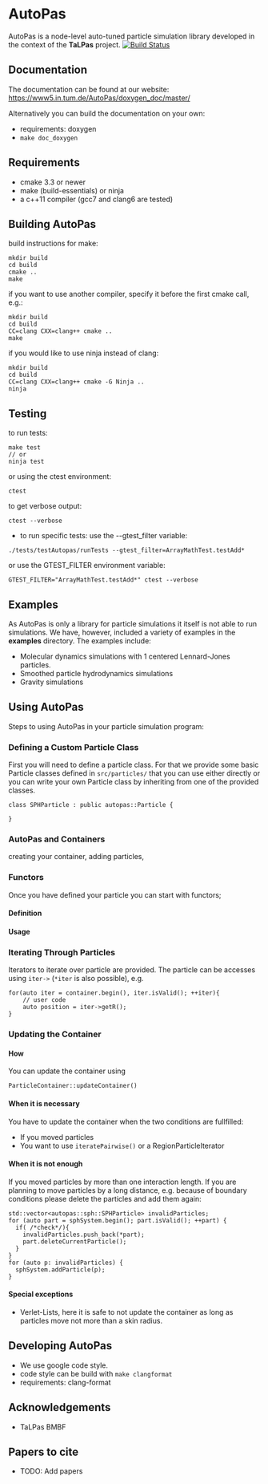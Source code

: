 # AutoPas
AutoPas is a node-level auto-tuned particle simulation library developed
in the context of the **TaLPas** project. [![Build Status](https://www5.in.tum.de/jenkins/mardyn/buildStatus/icon?job=AutoPas-Multibranch/master)](https://www5.in.tum.de/jenkins/mardyn/job/AutoPas-Multibranch/job/master/)

## Documentation
The documentation can be found at our website:
 https://www5.in.tum.de/AutoPas/doxygen_doc/master/

Alternatively you can build the documentation on your own:
* requirements:
 doxygen
* `make doc_doxygen`


## Requirements
* cmake 3.3 or newer
* make (build-essentials) or ninja
* a c++11 compiler (gcc7 and clang6 are tested)


## Building AutoPas
build instructions for make:
```
mkdir build
cd build
cmake ..
make
```
if you want to use another compiler, specify it before the first cmake call, e.g.:
```
mkdir build
cd build
CC=clang CXX=clang++ cmake ..
make
```
if you would like to use ninja instead of clang:
```
mkdir build
cd build
CC=clang CXX=clang++ cmake -G Ninja ..
ninja
```

## Testing
to run tests:
```
make test
// or
ninja test
```
or using the ctest environment:
```
ctest
```
to get verbose output:
```
ctest --verbose
```
* to run specific tests:
use the --gtest_filter variable:
```
./tests/testAutopas/runTests --gtest_filter=ArrayMathTest.testAdd*
```
or use the GTEST_FILTER environment variable:
```
GTEST_FILTER="ArrayMathTest.testAdd*" ctest --verbose
```


## Examples
As AutoPas is only a library for particle simulations it itself is not able to run simulations.
We have, however, included a variety of examples in the **examples** directory. The examples include:
* Molecular dynamics simulations with 1 centered Lennard-Jones particles.
* Smoothed particle hydrodynamics simulations
* Gravity simulations


## Using AutoPas

Steps to using AutoPas in your particle simulation program:
### Defining a Custom Particle Class
First you will need to define a particle class.
For that we provide some basic Particle classes defined
in `src/particles/` that you can use either directly
or you can write your own Particle class by inheriting from
one of the provided classes.
```
class SPHParticle : public autopas::Particle {

}
```
### AutoPas and Containers
creating your container, adding particles,
### Functors
Once you have defined your particle you can start with functors;
#### Definition
#### Usage

### Iterating Through Particles
Iterators to iterate over particle are provided.
The particle can be accesses using `iter->` (`*iter` is also possible), e.g.
```
for(auto iter = container.begin(), iter.isValid(); ++iter){
    // user code
    auto position = iter->getR();
}
```

### Updating the Container
#### How
You can update the container using
```
ParticleContainer::updateContainer()
```
#### When it is necessary
You have to update the container when the two conditions are fullfilled:
* If you moved particles
* You want to use `iteratePairwise()` or a RegionParticleIterator


#### When it is not enough
If you moved particles by more than one interaction length.
If you are planning to move particles by a long distance,
e.g. because of boundary conditions please delete the particles and add them again:
```
std::vector<autopas::sph::SPHParticle> invalidParticles;
for (auto part = sphSystem.begin(); part.isValid(); ++part) {
  if( /*check*/){
    invalidParticles.push_back(*part);
    part.deleteCurrentParticle();
  }
}
for (auto p: invalidParticles) {
  sphSystem.addParticle(p);
}
```

#### Special exceptions
* Verlet-Lists, here it is safe to not update the container
as long as particles move not more than a skin radius.


## Developing AutoPas
* We use google code style.
* code style can be build with `make clangformat`
* requirements:
	clang-format

## Acknowledgements
* TaLPas BMBF

## Papers to cite
* TODO: Add papers
